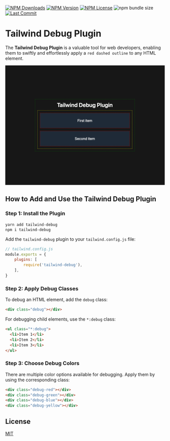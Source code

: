 [![NPM Downloads](https://img.shields.io/npm/dm/tailwind-debug?style=for-the-badge)](https://www.npmjs.com/package/tailwind-debug)
[![NPM Version](https://img.shields.io/npm/v/tailwind-debug?style=for-the-badge)](https://www.npmjs.com/package/tailwind-debug)
[![NPM License](https://img.shields.io/npm/l/tailwind-debug?style=for-the-badge)](https://github.com/OzzyCzech/tailwind-debug/blob/main/LICENSE)
![npm bundle size](https://img.shields.io/bundlephobia/min/tailwind-debug?style=for-the-badge)
[![Last Commit](https://img.shields.io/github/last-commit/OzzyCzech/tailwind-debug?style=for-the-badge)](https://github.com/OzzyCzech/tailwind-debug/commit/main)

# Tailwind Debug Plugin

The **Tailwind Debug Plugin** is a valuable tool for web developers, enabling them to swiftly and effortlessly apply a `red dashed outline` to any HTML element.

![What's about?](tailwind-debug.png)

## How to Add and Use the Tailwind Debug Plugin

### **Step 1: Install the Plugin**

```shell
yarn add tailwind-debug
npm i tailwind-debug
```


Add the `tailwind-debug` plugin to your `tailwind.config.js` file:

```js
// tailwind.config.js
module.exports = {
	plugins: [
		require('tailwind-debug'),
	],
}
```

### Step 2: Apply Debug Classes

To debug an HTML element, add the `debug` class:

```html
<div class="debug"></div>
```

For debugging child elements, use the `*:debug` class:

```html
<ul class="*:debug">
  <li>Item 1</li>
  <li>Item 2</li>
  <li>Item 3</li>
</ul>
```

### Step 3: Choose Debug Colors

There are multiple color options available for debugging. Apply them by using the corresponding class:

```html
<div class="debug-red"></div>
<div class="debug-green"></div>
<div class="debug-blue"></div>
<div class="debug-yellow"></div>
```

## License

[MIT](/LICENSE)
